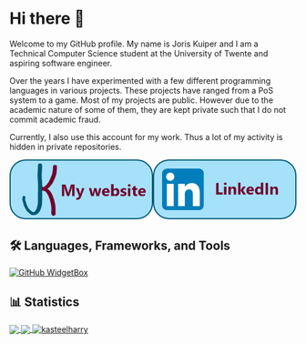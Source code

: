 # Hi there 👋

Welcome to my GitHub profile. My name is Joris Kuiper and I am a Technical Computer Science student at the University of Twente and aspiring software engineer.

Over the years I have experimented with a few different programming languages in various projects. These projects have ranged from a PoS system to a game. Most of my projects are public. However due to the academic nature of some of them, they are kept private such that I do not commit academic fraud.

Currently, I also use this account for my work. Thus a lot of my activity is hidden in private repositories.

<div style="
    display: flex;
    justify-content: space-evenly;
    max-width: 812px; ">
    <a href="https://joriskuiper.com">
        <img src="./images/website.png">
    </a>
    <a href="https://www.linkedin.com/in/joris-kuiper-b070b6164/">
        <img src="./images/linkedin.png">
    </a>
</div>

## 🛠 Languages, Frameworks, and Tools

[![GitHub WidgetBox](https://github-widgetbox.vercel.app/api/skills?languages=js,ts,java,python,php,html,css,json,yaml,postgresql,mysql,markdown,vue&frameworks=express,react,next&tools=git,docker,npm,gradle&theme=radical)](https://github.com/kasteelharry)

## 📊 Statistics

<a href="https://www.github.com/kasteelharry">
  <img align="center" src="https://github-readme-stats.vercel.app/api/top-langs/?username=kasteelharry&theme=radical&langs_count=3&hide_border=true" />
</a>
<a href="https://www.github.com/kasteelharry">
  <img align="center" src="https://github-readme-stats.vercel.app/api?username=kasteelharry&show_icons=true&theme=radical&hide_border=true&line_height=27&count_private=true" />
</a>
<a href="https://www.github.com/kasteelharry">
  <img align="center" src="https://github-readme-streak-stats.herokuapp.com/?user=kasteelharry&&theme=radical&&locale=en&hide_border=true" alt="kasteelharry">
</a>
